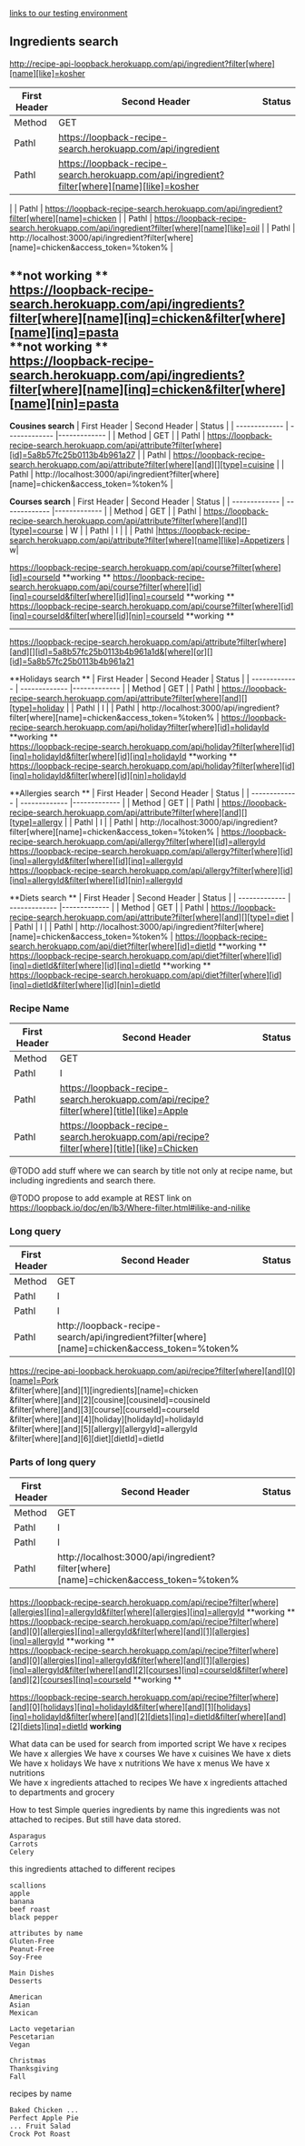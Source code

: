 
[links to our testing environment](https://loopback-recipe-search.herokuapp.com/explorer) 
## Ingredients search 


http://recipe-api-loopback.herokuapp.com/api/ingredient?filter[where][name][like]=kosher

| First Header  | Second Header | Status |
| ------------- | ------------- |------------- |
| Method  | GET  |
| Pathl  | https://loopback-recipe-search.herokuapp.com/api/ingredient  |
| Pathl  | https://loopback-recipe-search.herokuapp.com/api/ingredient?filter[where][name][like]=kosher
  |
| Pathl  | https://loopback-recipe-search.herokuapp.com/api/ingredient?filter[where][name]=chicken
  |
| Pathl  | 
https://loopback-recipe-search.herokuapp.com/api/ingredient?filter[where][name][like]=oil
  |
| Pathl  | http://localhost:3000/api/ingredient?filter[where][name]=chicken&access_token=%token%  |

**not working **   
https://loopback-recipe-search.herokuapp.com/api/ingredients?filter[where][name][inq]=chicken&filter[where][name][inq]=pasta  
**not working **    
https://loopback-recipe-search.herokuapp.com/api/ingredients?filter[where][name][inq]=chicken&filter[where][name][nin]=pasta  
---





**Cousines search**
| First Header  | Second Header | Status |
| ------------- | ------------- |------------- |
| Method  | GET  |
| Pathl  | https://loopback-recipe-search.herokuapp.com/api/attribute?filter[where][id]=5a8b57fc25b0113b4b961a27  |
| Pathl  | https://loopback-recipe-search.herokuapp.com/api/attribute?filter[where][and][][type]=cuisine  |
| Pathl  | http://localhost:3000/api/ingredient?filter[where][name]=chicken&access_token=%token%  |
 




**Courses search**
| First Header  | Second Header | Status |
| ------------- | ------------- |------------- |
| Method  | GET  |
| Pathl  | https://loopback-recipe-search.herokuapp.com/api/attribute?filter[where][and][][type]=course  | W |
| Pathl  | l  | |
| Pathl  |https://loopback-recipe-search.herokuapp.com/api/attribute?filter[where][name][like]=Appetizers  | w|

https://loopback-recipe-search.herokuapp.com/api/course?filter[where][id]=courseId  **working **
https://loopback-recipe-search.herokuapp.com/api/course?filter[where][id][inq]=courseId&filter[where][id][inq]=courseId  **working **  
https://loopback-recipe-search.herokuapp.com/api/course?filter[where][id][inq]=courseId&filter[where][id][nin]=courseId  **working **

---
https://loopback-recipe-search.herokuapp.com/api/attribute?filter[where][and][][id]=5a8b57fc25b0113b4b961a1d&[where][or][][id]=5a8b57fc25b0113b4b961a21

**Holidays search **
| First Header  | Second Header | Status |
| ------------- | ------------- |------------- |
| Method  | GET  |
| Pathl  | https://loopback-recipe-search.herokuapp.com/api/attribute?filter[where][and][][type]=holiday  |
| Pathl  | l  |
| Pathl  | http://localhost:3000/api/ingredient?filter[where][name]=chicken&access_token=%token%  |
https://loopback-recipe-search.herokuapp.com/api/holiday?filter[where][id]=holidayId  **working **  
https://loopback-recipe-search.herokuapp.com/api/holiday?filter[where][id][inq]=holidayId&filter[where][id][inq]=holidayId  **working **  
https://loopback-recipe-search.herokuapp.com/api/holiday?filter[where][id][inq]=holidayId&filter[where][id][nin]=holidayId  

**Allergies search **
| First Header  | Second Header | Status |
| ------------- | ------------- |------------- |
| Method  | GET  |
| Pathl  | https://loopback-recipe-search.herokuapp.com/api/attribute?filter[where][and][][type]=allergy  |
| Pathl  | l  |
| Pathl  | http://localhost:3000/api/ingredient?filter[where][name]=chicken&access_token=%token%  |
https://loopback-recipe-search.herokuapp.com/api/allergy?filter[where][id]=allergyId  
https://loopback-recipe-search.herokuapp.com/api/allergy?filter[where][id][inq]=allergyId&filter[where][id][inq]=allergyId  
https://loopback-recipe-search.herokuapp.com/api/allergy?filter[where][id][inq]=allergyId&filter[where][id][nin]=allergyId  

**Diets search **
| First Header  | Second Header | Status |
| ------------- | ------------- |------------- |
| Method  | GET  |
| Pathl  | https://loopback-recipe-search.herokuapp.com/api/attribute?filter[where][and][][type]=diet  |
| Pathl  | l  |
| Pathl  | http://localhost:3000/api/ingredient?filter[where][name]=chicken&access_token=%token%  |
https://loopback-recipe-search.herokuapp.com/api/diet?filter[where][id]=dietId  **working **  
https://loopback-recipe-search.herokuapp.com/api/diet?filter[where][id][inq]=dietId&filter[where][id][inq]=dietId    **working **  
https://loopback-recipe-search.herokuapp.com/api/diet?filter[where][id][inq]=dietId&filter[where][id][nin]=dietId  


### Recipe Name
| First Header  | Second Header | Status |
| ------------- | ------------- |------------- |
| Method  | GET  |
| Pathl  | l  |
| Pathl  | https://loopback-recipe-search.herokuapp.com/api/recipe?filter[where][title][like]=Apple  | |
| Pathl  | https://loopback-recipe-search.herokuapp.com/api/recipe?filter[where][title][like]=Chicken  | |
  

@TODO add stuff where we can search by title not only at recipe name, but including ingredients and search there.

@TODO propose to add example at REST link on https://loopback.io/doc/en/lb3/Where-filter.html#ilike-and-nilike  

### Long query
| First Header  | Second Header | Status |
| ------------- | ------------- |------------- |
| Method  | GET  |
| Pathl  | l  |
| Pathl  | l  |
| Pathl  | http://loopback-recipe-search/api/ingredient?filter[where][name]=chicken&access_token=%token%  |
https://recipe-api-loopback.herokuapp.com/api/recipe?filter[where][and][0][name]=Pork  
&filter[where][and][1][ingredients][name]=chicken  
&filter[where][and][2][cousine][cousineId]=cousineId  
&filter[where][and][3][course][courseId]=courseId  
&filter[where][and][4][holiday][holidayId]=holidayId  
&filter[where][and][5][allergy][allergyId]=allergyId  
&filter[where][and][6][diet][dietId]=dietId  


### Parts of long query
| First Header  | Second Header | Status |
| ------------- | ------------- |------------- |
| Method  | GET  |
| Pathl  | l  |
| Pathl  | l  |
| Pathl  | http://localhost:3000/api/ingredient?filter[where][name]=chicken&access_token=%token%  |
https://loopback-recipe-search.herokuapp.com/api/recipe?filter[where][allergies][inq]=allergyId&filter[where][allergies][inq]=allergyId **working **  
https://loopback-recipe-search.herokuapp.com/api/recipe?filter[where][and][0][allergies][inq]=allergyId&filter[where][and][1][allergies][inq]=allergyId **working **  
https://loopback-recipe-search.herokuapp.com/api/recipe?filter[where][and][0][allergies][inq]=allergyId&filter[where][and][1][allergies][inq]=allergyId&filter[where][and][2][courses][inq]=courseId&filter[where][and][2][courses][inq]=courseId **working **  

https://loopback-recipe-search.herokuapp.com/api/recipe?filter[where][and][0][holidays][inq]=holidayId&filter[where][and][1][holidays][inq]=holidayId&filter[where][and][2][diets][inq]=dietId&filter[where][and][2][diets][inq]=dietId **working**  


What data can be used for search from imported script
We have x recipes
We have x allergies
We have x courses
We have x cuisines
We have x diets
We have x holidays
We have x nutritions
We have x menus
We have x nutritions  
We have x ingredients attached to recipes
We have x ingredients attached to departments and grocery

How to test
Simple queries
ingredients by name
this ingredients was not attached to recipes. But still have data stored.
```
Asparagus
Carrots
Celery
```

this ingredients attached to different recipes
```
scallions
apple
banana
beef roast
black pepper
```

```
attributes by name
Gluten-Free
Peanut-Free
Soy-Free
```

```
Main Dishes
Desserts
```
```
American
Asian
Mexican
```
```
Lacto vegetarian
Pescetarian
Vegan
```
```
Christmas
Thanksgiving
Fall
```

recipes by name
```
Baked Chicken ...
Perfect Apple Pie
... Fruit Salad
Crock Pot Roast
```

